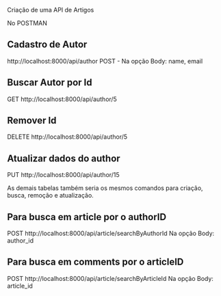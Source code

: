 Criação de uma API de Artigos

No POSTMAN

## Cadastro de Autor

http://localhost:8000/api/author
POST - Na opção Body:
name, email

## Buscar Autor por Id

GET
http://localhost:8000/api/author/5

## Remover Id

DELETE
http://localhost:8000/api/author/5

## Atualizar dados do author

PUT
http://localhost:8000/api/author/15

As demais tabelas também seria os mesmos comandos para criação, busca, remoção e atualização.

## Para busca em article por o authorID
POST
http://localhost:8000/api/article/searchByAuthorId
Na opção Body:
author_id 

## Para busca em comments por o articleID
POST
http://localhost:8000/api/article/searchByArticleId
Na opção Body:
article_id 